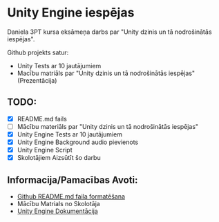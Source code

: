 # Unity Engine iespējas

Daniela 3PT kursa eksāmeņa darbs par "Unity dzinis un tā nodrošinātās iespējas".

Github projekts satur:
- Unity Tests ar 10 jautājumiem
- Macību matriāls par "Unity dzinis un tā nodrošinātās iespējas" (Prezentācija)

## TODO:
- [x] README.md fails
- [ ] Mācību materiāls par "Unity dzinis un tā nodrošinātās iespējas"
- [x] Unity Engine Tests ar 10 jautājumiem
- [x] Unity Engine Background audio pievienots 
- [x] Unity Engine Script
- [x] Skolotājiem Aizsūtīt šo darbu

## Informacija/Pamacības Avoti:

- [Github README.md faila formatēšana](https://docs.github.com/en/get-started/writing-on-github/getting-started-with-writing-and-formatting-on-github/basic-writing-and-formatting-syntax)
- Mācību Matrials no Skolotāja
- [Unity Engine Dokumentācija ](https://docs.unity3d.com/Manual/index.html)
